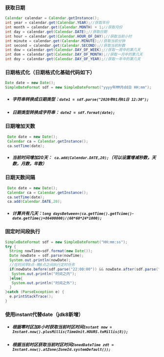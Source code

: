 ### 获取日期
```java
Calendar calendar = Calendar.getInstance();
int year = calendar.get(Calendar.YEAR);//获取年份
int month = calendar.get(Calendar.MONTH) + 1;//获取月份
int day = calendar.get(Calendar.DATE);//获取日期
int hour = calendar.get(Calendar.HOUR_OF_DAY);//获取当前小时
int minute = calendar.get(Calendar.MINUTE);//获取当前分钟
int second = calendar.get(Calendar.SECOND);//获取当前秒数
int dow = calendar.get(Calendar.DAY_OF_WEEK);//获取一周中的第几天
int dom = calendar.get(Calendar.DAY_OF_MONTH);//获取一月中的第几天
int doy = calendar.get(Calendar.DAY_OF_YEAR);//获取一年中的第几天
```
### 日期格式化（日期格式化基础代码如下）

```java
Date date = new Date();
SimpleDateFormat sdf = new SimpleDateFormat("yyyy年MM月dd日 HH:mm");
```
* ##### 字符串转换成日期类型：`date1 = sdf.parse("2020年01月01日 12:30");`
* ##### 日期类型转换成字符串： `date2 = sdf.format(date);`

### 日期增加天数  
```java
 Date date = new Date();
 Calendar ca = Calendar.getInstance();
 ca.setTime(date);
```
* ##### 当前时间增加20天：` ca.add(Calendar.DATE,20);`（可以设置增减秒数，天数，月数，年数）

### 日期天数间隔  
```java
 Date date = new Date();
 Calendar ca = Calendar.getInstance();
 ca.setTime(date);
 ca.add(Calendar.DATE,20);
```
* ##### 计算共有几天：`long daysBetween=(ca.getTime().getTcime()-date.getTime()+86400000)/(60*60*24*1000);`

### 固定时间段执行
```java
SimpleDateFormat sdf = new SimpleDateFormat("HH:mm:ss");
try {
  String nowTime=sdf.format(new Date());
  Date nowDate = sdf.parse(nowTime);
  System.out.println(nowDate);
  //在时间早8点-晚8点之间执行定时任务
  if(nowDate.before(sdf.parse("22:00:00")) && nowDate.after(sdf.parse("08:00:00"))){
   System.out.println("时间之内");
  }else{
   System.out.println("时间之外");
  }
}catch (ParseException e) {
  e.printStackTrace();
}
```

### 使用instant代替date（jdk8新增）
* ##### 根据零时区加8小时获取当前时区时间`Instant now = Instant.now().plusMillis(TimeUnit.HOURS.toMillis(8));`
* ##### 根据当前时区获取当前时区时间`ZonedDateTime zdt = Instant.now().atZone(ZoneId.systemDefault());`
